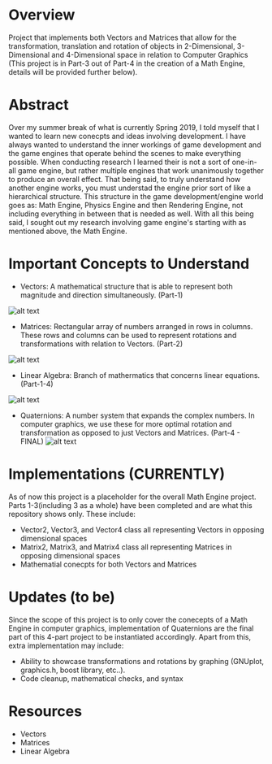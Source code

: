 # Overview
Project that implements both Vectors and Matrices that allow for the transformation, translation and rotation of objects in 2-Dimensional, 3-Dimensional and 4-Dimensional space in relation to Computer Graphics (This project is in Part-3 out of Part-4 in the creation of a Math Engine, details will be provided further below).

# Abstract
Over my summer break of what is currently Spring 2019, I told myself that I wanted to learn new conecpts and ideas involving development. I have always wanted to understand the inner workings of game development and the game engines that operate behind the scenes to make everything possible. When conducting research I learned their is not a sort of one-in-all game engine, but rather multiple engines that work unanimously together to produce an overall effect. That being said, to truly understand how another engine works, you must understad the engine prior sort of like a hierarchical structure. This structure in the game development/engine world goes as: Math Engine, Physics Engine and then Rendering Engine, not including everything in between that is needed as well. With all this being said, I sought out my research involving game engine's starting with as mentioned above, the Math Engine.

# Important Concepts to Understand
  - Vectors: A mathematical structure that is able to represent both magnitude and direction simultaneously. (Part-1)
  
  
![alt text](https://upload.wikimedia.org/wikipedia/commons/thumb/f/fd/3D_Vector.svg/300px-3D_Vector.svg.png)
  
  
  - Matrices: Rectangular array of numbers arranged in rows in columns. These rows and columns can be used to represent rotations and transformations with relation to Vectors. (Part-2)
  
  
![alt text](https://cdn.kastatic.org/googleusercontent/9XeqQ2stwpGbXuli1TWSbnHQwITfrYV_AtmjMFEtQZbAo9VvWQ0KYNBnyRx5x9Ekpwh_Pdwzu4dC6b3Y0Wb0Qsu5)
  
  
  - Linear Algebra: Branch of mathermatics that concerns linear equations. (Part-1-4)
  
  
![alt text](https://4.bp.blogspot.com/-9Apj2QC98l0/Ws90aLaIY2I/AAAAAAAALZw/VkNC2antiGUpjVjB7LJiYHLAKeEXXlfagCPcBGAYYCw/s1600/image9.png)
  
  
  - Quaternions: A number system that expands the complex numbers. In computer graphics, we use these for more optimal rotation and transformation as opposed to just Vectors and Matrices. (Part-4 - FINAL)
![alt text](http://www.tobynorris.com/work/prog/csharp/quatview/help/orientations_and_quaternionsb4.PNG)
  
# Implementations (CURRENTLY)
As of now this project is a placeholder for the overall Math Engine project. Parts 1-3(including 3 as a whole) have been completed and are what this repository shows only. These include:
- Vector2, Vector3, and Vector4 class all representing Vectors in opposing dimensional spaces
- Matrix2, Matrix3, and Matrix4 class all representing Matrices in opposing dimensional spaces
- Mathematial conecpts for both Vectors and Matrices

# Updates (to be)
Since the scope of this project is to only cover the conecepts of a Math Engine in computer graphics, implementation of Quaternions are the final part of this 4-part project to be instantiated accordingly. Apart from this, extra implementation may include:
- Ability to showcase transformations and rotations by graphing (GNUplot, graphics.h, boost library, etc..).
- Code cleanup, mathematical checks, and syntax

# Resources
   - Vectors
   - Matrices
   - Linear Algebra
  
  
